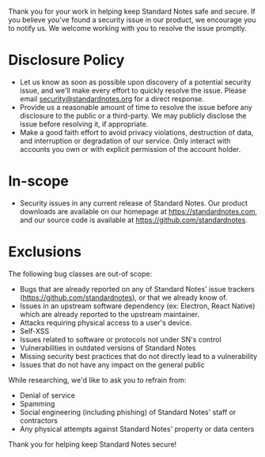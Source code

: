 Thank you for your work in helping keep Standard Notes safe and secure. If you believe you've found a security issue in our product, we encourage you to notify us. We welcome working with you to resolve the issue promptly.

# Disclosure Policy

- Let us know as soon as possible upon discovery of a potential security issue, and we'll make every
  effort to quickly resolve the issue. Please email [security@standardnotes.org](mailto:security@standardnotes.org) for a direct response.
- Provide us a reasonable amount of time to resolve the issue before any disclosure to the public or a
  third-party. We may publicly disclose the issue before resolving it, if appropriate. 
- Make a good faith effort to avoid privacy violations, destruction of data, and interruption or
  degradation of our service. Only interact with accounts you own or with explicit permission of the
  account holder.

# In-scope

- Security issues in any current release of Standard Notes. Our product downloads are available on our homepage at https://standardnotes.com, and our source code is available at https://github.com/standardnotes.

# Exclusions

The following bug classes are out-of scope:

- Bugs that are already reported on any of Standard Notes' issue trackers (https://github.com/standardnotes), or that we already know of.
- Issues in an upstream software dependency (ex: Electron, React Native) which are already reported to the upstream maintainer.
- Attacks requiring physical access to a user's device.
- Self-XSS
- Issues related to software or protocols not under SN's control
- Vulnerabilities in outdated versions of Standard Notes
- Missing security best practices that do not directly lead to a vulnerability
- Issues that do not have any impact on the general public

While researching, we'd like to ask you to refrain from:

- Denial of service
- Spamming
- Social engineering (including phishing) of Standard Notes' staff or contractors
- Any physical attempts against Standard Notes' property or data centers

Thank you for helping keep Standard Notes secure!
